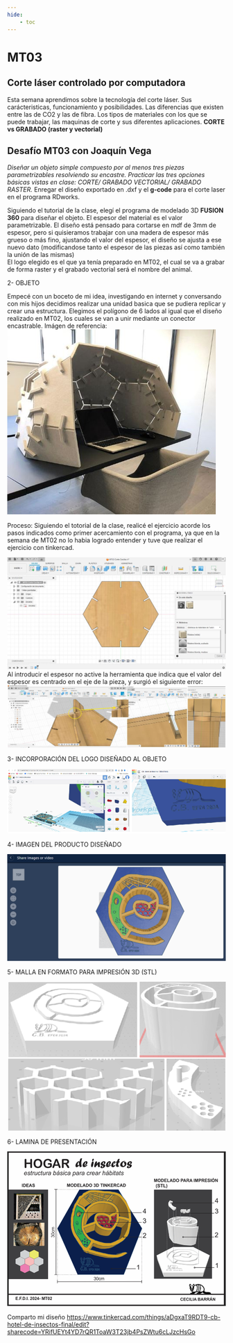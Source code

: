 ```yaml
---
hide:
    - toc
---
```


# MT03
## Corte láser controlado por computadora

Esta semana aprendimos sobre la tecnología del corte láser. Sus carácteristicas, funcionamiento y posibilidades. Las diferencias que existen entre las de CO2 y las de fibra.
Los tipos de materiales con los que se puede trabajar, las maquinas de corte y sus diferentes aplicaciones. 
**CORTE vs GRABADO (raster y vectorial)**


## Desafío MT03 con Joaquín Vega
*Diseñar un objeto simple compuesto por al menos tres piezas parametrizables resolviendo su encastre.*
*Practicar las tres opciones básicas vistas en clase: CORTE/ GRABADO VECTORIAL/ GRABADO RASTER.*
Enregar el diseño exportado en .dxf y el **g-code** para el corte laser en el programa RDworks.

Siguiendo el tutorial de la clase, elegí el programa de modelado 3D  **FUSION 360** para diseñar el objeto. El espesor del material es el valor parametrizable. El diseño está pensado para cortarse en mdf de 3mm de espesor, pero si quisieramos trabajar con una madera de espesor más grueso o más fino, ajustando el valor del espesor, el diseño se ajusta a ese nuevo dato (modificandose tanto el espesor de las piezas así como también la unión de las mismas)   
El logo elegido es el que ya tenía preparado en MT02, el cual se va a grabar de forma raster y el grabado vectorial será el nombre del animal.

2- OBJETO

Empecé con un boceto de mi idea, investigando en internet y conversando con mis hijos decidimos realizar una unidad basica que se pudiera replicar y crear una estructura. Elegimos el polígono de 6 lados al igual que el diseño realizado en MT02, los cuales se van a unir mediante un conector encastrable. 
Imágen de referencia:
![](../images/MT03/ej.JPG)

Proceso:
 Siguiendo el totorial de la clase, realicé el ejercicio acorde los pasos indicados como primer acercamiento con el programa, ya que en la semana de MT02 no lo habia logrado entender y tuve que realizar el ejercicio con tinkercad.

![](../images/MT03/1.JPG)
Al introducir el espesor no active la herramienta que indica que el valor del espesor es centrado en el eje de la pieza, y surgió el siguiente error: 
![](../images/MT03/2.JPG)


3- INCORPORACIÓN DEL LOGO DISEÑADO AL OBJETO

![](../images/MT02/logoenbase.PNG)

4- IMAGEN DEL PRODUCTO DISEÑADO

![](../images/MT02/IMAGENDELOBJETO.png)

5- MALLA EN FORMATO PARA IMPRESIÓN 3D (STL)

![](../images/MT02/mallaSTL.PNG)

6- LAMINA DE PRESENTACIÓN

![](../images/MT02/LAMINADEENTREGA.PNG)

Comparto mi diseño https://www.tinkercad.com/things/aDgxaT9RDT9-cb-hotel-de-insectos-final/edit?sharecode=YRifUEYt4YD7rQR1ToaW3T23jb4PsZWtu6cLJzcHsGo




